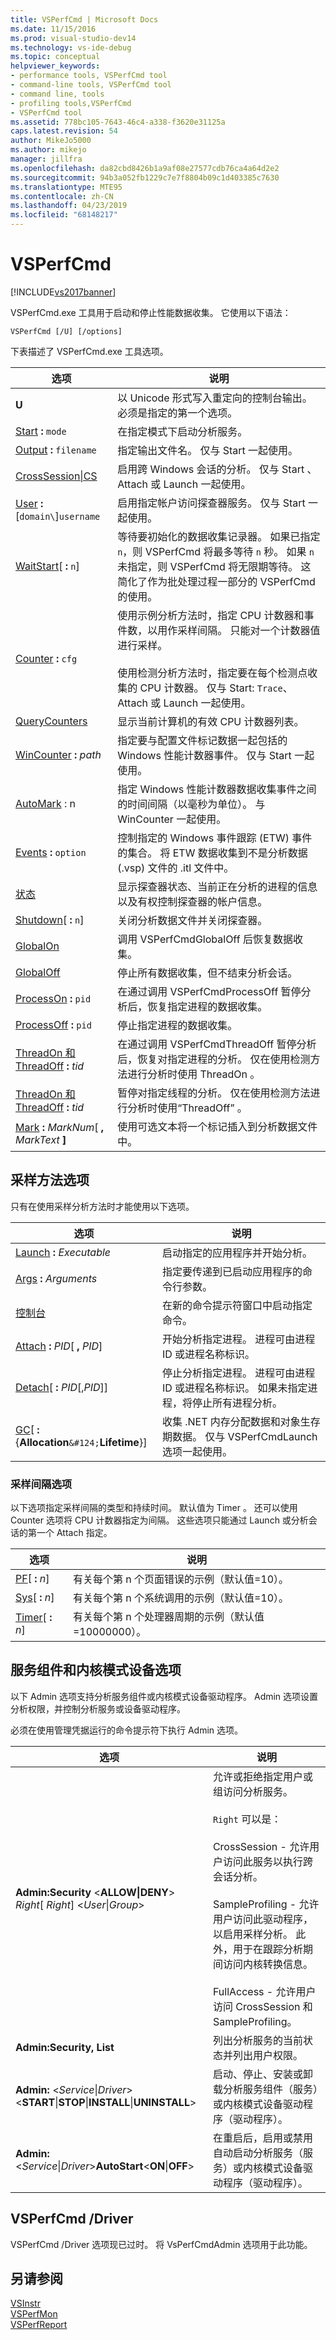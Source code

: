 ```yaml
---
title: VSPerfCmd | Microsoft Docs
ms.date: 11/15/2016
ms.prod: visual-studio-dev14
ms.technology: vs-ide-debug
ms.topic: conceptual
helpviewer_keywords:
- performance tools, VSPerfCmd tool
- command-line tools, VSPerfCmd tool
- command line, tools
- profiling tools,VSPerfCmd
- VSPerfCmd tool
ms.assetid: 778bc105-7643-46c4-a338-f3620e31125a
caps.latest.revision: 54
author: MikeJo5000
ms.author: mikejo
manager: jillfra
ms.openlocfilehash: da82cbd8426b1a9af08e27577cdb76ca4a64d2e2
ms.sourcegitcommit: 94b3a052fb1229c7e7f8804b09c1d403385c7630
ms.translationtype: MTE95
ms.contentlocale: zh-CN
ms.lasthandoff: 04/23/2019
ms.locfileid: "68148217"
---
```

# <a name="vsperfcmd"></a>VSPerfCmd
[!INCLUDE[vs2017banner](../includes/vs2017banner.md)]

VSPerfCmd.exe  工具用于启动和停止性能数据收集。 它使用以下语法：  
  
```  
VSPerfCmd [/U] [/options]  
```  
  
 下表描述了 VSPerfCmd.exe  工具选项。  
  
|选项|说明|  
|------------|-----------------|  
|**U**|以 Unicode 形式写入重定向的控制台输出。 必须是指定的第一个选项。|  
|[Start](../profiling/start.md) **:** `mode`|在指定模式下启动分析服务。|  
|[Output](../profiling/output.md) **:** `filename`|指定输出文件名。 仅与 Start  一起使用。|  
|[CrossSession&#124;CS](../profiling/crosssession.md)|启用跨 Windows 会话的分析。 仅与 Start  、Attach  或 Launch  一起使用。|  
|[User](../profiling/user-vsperfcmd.md) **:** [`domain\`]`username`|启用指定帐户访问探查器服务。 仅与 Start  一起使用。|  
|[WaitStart](../profiling/waitstart.md)[ **:** `n`]|等待要初始化的数据收集记录器。 如果已指定 `n`，则 VSPerfCmd  将最多等待 `n` 秒。 如果 `n` 未指定，则 VSPerfCmd  将无限期等待。 这简化了作为批处理过程一部分的 VSPerfCmd  的使用。|  
|[Counter](../profiling/counter.md) **:** `cfg`|使用示例分析方法时，指定 CPU 计数器和事件数，以用作采样间隔。 只能对一个计数器值进行采样。<br /><br /> 使用检测分析方法时，指定要在每个检测点收集的 CPU 计数器。 仅与 Start:  `Trace`、Attach  或 Launch  一起使用。|  
|[QueryCounters](../profiling/querycounters.md)|显示当前计算机的有效 CPU 计数器列表。|  
|[WinCounter](../profiling/wincounter.md) **:** *path*|指定要与配置文件标记数据一起包括的 Windows 性能计数器事件。 仅与 Start  一起使用。|  
|[AutoMark](../profiling/automark.md) : n  |指定 Windows 性能计数器数据收集事件之间的时间间隔（以毫秒为单位）。 与 WinCounter  一起使用。|  
|[Events](../profiling/events-vsperfcmd.md) **:** `option`|控制指定的 Windows 事件跟踪 (ETW) 事件的集合。 将 ETW 数据收集到不是分析数据 (.vsp) 文件的 .itl 文件中。|  
|[状态](../profiling/status.md)|显示探查器状态、当前正在分析的进程的信息以及有权控制探查器的帐户信息。|  
|[Shutdown](../profiling/shutdown.md)[ **:** `n`]|关闭分析数据文件并关闭探查器。|  
|[GlobalOn](../profiling/globalon-and-globaloff.md)|调用 VSPerfCmdGlobalOff  后恢复数据收集。|  
|[GlobalOff](../profiling/globalon-and-globaloff.md)|停止所有数据收集，但不结束分析会话。|  
|[ProcessOn](../profiling/processon-and-processoff.md) **:** `pid`|在通过调用 VSPerfCmdProcessOff  暂停分析后，恢复指定进程的数据收集。|  
|[ProcessOff](../profiling/processon-and-processoff.md) **:** `pid`|停止指定进程的数据收集。|  
|[ThreadOn 和 ThreadOff](../profiling/threadon-and-threadoff.md) **:** *tid*|在通过调用 VSPerfCmdThreadOff  暂停分析后，恢复对指定进程的分析。 仅在使用检测方法进行分析时使用 ThreadOn  。|  
|[ThreadOn 和 ThreadOff](../profiling/threadon-and-threadoff.md) **:** *tid*|暂停对指定线程的分析。 仅在使用检测方法进行分析时使用“ThreadOff”  。|  
|[Mark](../profiling/mark.md) **:** _MarkNum_[ **,** _MarkText_ **]**|使用可选文本将一个标记插入到分析数据文件中。|  
  
## <a name="sampling-method-options"></a>采样方法选项  
 只有在使用采样分析方法时才能使用以下选项。  
  
|选项|说明|  
|------------|-----------------|  
|[Launch](../profiling/launch.md) **:** *Executable*|启动指定的应用程序并开始分析。|  
|[Args](../profiling/args.md) **:** *Arguments*|指定要传递到已启动应用程序的命令行参数。|  
|[控制台](../profiling/console.md)|在新的命令提示符窗口中启动指定命令。|  
|[Attach](../profiling/attach.md) **:** *PID*[ **,** _PID_]|开始分析指定进程。 进程可由进程 ID 或进程名称标识。|  
|[Detach](../profiling/detach.md)[ **:** _PID_[,_PID_]]|停止分析指定进程。 进程可由进程 ID 或进程名称标识。 如果未指定进程，将停止所有进程分析。|  
|[GC](../profiling/gc-vsperfcmd.md)[ **:** {**Allocation**`&#124;`**Lifetime**}]|收集 .NET 内存分配数据和对象生存期数据。 仅与 VSPerfCmdLaunch  选项一起使用。|  
  
### <a name="sampling-interval-options"></a>采样间隔选项  
 以下选项指定采样间隔的类型和持续时间。 默认值为 Timer  。 还可以使用 Counter  选项将 CPU 计数器指定为间隔。 这些选项只能通过 Launch  或分析会话的第一个 Attach  指定。  
  
|选项|说明|  
|------------|-----------------|  
|[PF](../profiling/pf.md)[ **:** _n_]|有关每个第 n 个页面错误的示例（默认值=10）。|  
|[Sys](../profiling/sys-vsperfcmd.md)[ **:** _n_]|有关每个第 n 个系统调用的示例（默认值=10）。|  
|[Timer](../profiling/timer.md)[ **:** _n_]|有关每个第 n 个处理器周期的示例（默认值=10000000）。|  
  
## <a name="service-component-and-kernel-mode-device-options"></a>服务组件和内核模式设备选项  
 以下 Admin 选项支持分析服务组件或内核模式设备驱动程序。 Admin 选项设置分析权限，并控制分析服务或设备驱动程序。  
  
 必须在使用管理凭据运行的命令提示符下执行 Admin 选项。  
  
|选项|说明|  
|------------|-----------------|  
|**Admin:Security** \<**ALLOW&#124;DENY**> *Right*[ *Right*] \<*User*&#124;*Group*>|允许或拒绝指定用户或组访问分析服务。<br /><br /> `Right` 可以是：<br /><br /> CrossSession - 允许用户访问此服务以执行跨会话分析。<br /><br /> SampleProfiling - 允许用户访问此驱动程序，以启用采样分析。 此外，用于在跟踪分析期间访问内核转换信息。<br /><br /> FullAccess - 允许用户访问 CrossSession 和 SampleProfiling。|  
|**Admin:Security, List**|列出分析服务的当前状态并列出用户权限。|  
|**Admin:** \<*Service*&#124;*Driver*>\<**START**&#124;**STOP**&#124;**INSTALL**&#124;**UNINSTALL**>|启动、停止、安装或卸载分析服务组件（服务）或内核模式设备驱动程序（驱动程序）。|  
|**Admin:** \<*Service*&#124;*Driver*>**AutoStart**\<**ON**&#124;**OFF**>|在重启后，启用或禁用自动启动分析服务（服务）或内核模式设备驱动程序（驱动程序）。|  
  
## <a name="vsperfcmd-driver"></a>VSPerfCmd /Driver  
 VSPerfCmd /Driver  选项现已过时。 将 VsPerfCmdAdmin  选项用于此功能。  
  
## <a name="see-also"></a>另请参阅  
 [VSInstr](../profiling/vsinstr.md)   
 [VSPerfMon](../profiling/vsperfmon.md)   
 [VSPerfReport](../profiling/vsperfreport.md)
